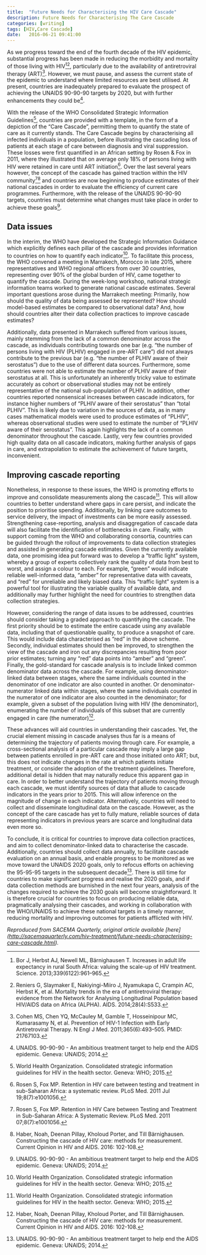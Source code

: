 ```yaml
---
title:  "Future Needs for Characterising the HIV Care Cascade"
description: Future Needs for Characterising The Care Cascade
categories: [writing]
tags: [HIV,Care Cascade]
date:   2016-06-21 09:41:00
---
```


As we progress toward the end of the fourth decade of the HIV epidemic, substantial progress has
been made in reducing the morbidity and mortality of those living with HIV[^1][^2], particularly
due to the availability of antiretroviral therapy (ART)[^3]. However, we must pause, and assess the
current state of the epidemic to understand where limited resources are best utilised. At present,
countries are inadequately prepared to evaluate the prospect of achieving the UNAIDS 90-90-90
targets by 2020, but with further enhancements they could be[^4].

With the release of the WHO Consolidated Strategic Information Guidelines[^5], countries are
provided with a template, in the form of a depiction of the “Care Cascade”, permitting them to
quantify the state of care as it currently stands. The Care Cascade begins by characterising all
infected individuals in a population, before illustrating the cascading loss of patients at each
stage of care between diagnosis and viral suppression. These losses were first quantified in an
African setting by Rosen & Fox in 2011, where they illustrated that on average only 18% of persons
living with HIV were retained in care until ART initiation[^6]. Over the last several years however,
the concept of the cascade has gained traction within the HIV community[^7][^8] and countries are
now beginning to produce estimates of their national cascades in order to evaluate the efficiency of
current care programmes. Furthermore, with the release of the UNAIDS 90-90-90 targets, countries
must determine what changes must take place in order to achieve these goals[^4].

## Data issues

In the interim, the WHO have developed the Strategic Information Guidance which explicitly defines
each pillar of the cascade and provides information to countries on how to quantify each indicator[^5].
To facilitate this process, the WHO convened a meeting in Marrakech, Morocco in late 2015,
where representatives and WHO regional officers from over 30 countries, representing over 90% of the
global burden of HIV, came together to quantify the cascade. During the week-long workshop, national
strategic information teams worked to generate national cascade estimates. Several important
questions arose during the Marrakech meeting: Primarily, how should the quality of data being
assessed be represented? How should model-based estimates be compared to observational data? And,
how should countries alter their data collection practices to improve cascade estimates?

Additionally, data presented in Marrakech suffered from various issues, mainly stemming from the
lack of a common denominator across the cascade, as individuals contributing towards one bar (e.g.
“the number of persons living with HIV (PLHIV) engaged in pre-ART care”) did not always contribute
to the previous bar (e.g. “the number of PLHIV aware of their serostatus”) due to the use of
different data sources. Furthermore, some countries were not able to estimate the number of PLHIV
aware of their serostatus at all. This is unfortunately an inherently tricky value to estimate
accurately as cohort or observational studies may not be entirely representative of the national
sub-population of PLHIV. In addition, other countries reported nonsensical increases between cascade
indicators, for instance higher numbers of “PLHIV aware of their serostatus” than “total PLHIV”.
This is likely due to variation in the sources of data, as in many cases mathematical models were
used to produce estimates of “PLHIV”, whereas observational studies were used to estimate the number
of “PLHIV aware of their serostatus”. This again highlights the lack of a common denominator
throughout the cascade. Lastly, very few countries provided high quality data on all cascade
indicators, making further analysis of gaps in care, and extrapolation to estimate the achievement
of future targets, inconvenient.

## Improving cascade reporting

Nonetheless, in response to these issues, the WHO is promoting efforts to improve and consolidate
measurements along the cascade[^5]. This will allow countries to better understand where gaps in
care persist, and indicate the position to prioritise spending. Additionally, by linking care
outcomes to service delivery, the impact of investments can be more easily assessed. Strengthening
case-reporting, analysis and disaggregation of cascade data will also facilitate the identification
of bottlenecks in care. Finally, with support coming from the WHO and collaborating consortia,
countries can be guided through the rollout of improvements to data collection strategies and
assisted in generating cascade estimates. Given the currently available data, one promising idea put
forward was to develop a “traffic light” system, whereby a group of experts collectively rank the
quality of data from best to worst, and assign a colour to each. For example, “green” would indicate
reliable well-informed data, “amber” for representative data with caveats, and “red” for unreliable
and likely biased data. This “traffic light” system is a powerful tool for illustrating the variable
quality of available data, and additionally may further highlight the need for countries to
strengthen data collection strategies.

However, considering the range of data issues to be addressed, countries should consider taking a
graded approach to quantifying the cascade. The first priority should be to estimate the entire
cascade using any available data, including that of questionable quality, to produce a snapshot of
care. This would include data characterised as “red” in the above scheme. Secondly, individual
estimates should then be improved, to strengthen the view of the cascade and iron out any
discrepancies resulting from poor prior estimates; turning any “red” data points into “amber” and
“green”. Finally, the gold-standard for cascade analysis is to include linked common denominator
data across the cascade. For example, using denominator- linked data between stages, where the same
individuals counted in the denominator of one indicator are also counted in another. Or
denominator-numerator linked data within stages, where the same individuals counted in the numerator
of one indicator are also counted in the denominator; for example, given a subset of the population
living with HIV (the denominator), enumerating the number of individuals of this subset that are
currently engaged in care (the numerator)[^8].

These advances will aid countries in understanding their cascades. Yet, the crucial element missing
in cascade analyses thus far is a means of determining the trajectory of patients moving through
care. For example, a cross-sectional analysis of a particular cascade may imply a large gap between
patients enrolled in pre-ART care and those initiated onto ART; but, this does not indicate changes
in the rate at which patients initiate treatment, or consider the adoption of the treatment
guidelines. Therefore, additional detail is hidden that may naturally reduce this apparent gap in
care. In order to better understand the trajectory of patients moving through each cascade, we must
identify sources of data that allude to cascade indicators in the years prior to 2015. This will
allow inference on the magnitude of change in each indicator. Alternatively, countries will need to
collect and disseminate longitudinal data on the cascade. However, as the concept of the care
cascade has yet to fully mature, reliable sources of data representing indicators in previous years
are scarce and longitudinal data even more so.

To conclude, it is critical for countries to improve data collection practices, and aim to collect
denominator-linked data to characterise the cascade. Additionally, countries should collect data
annually, to facilitate cascade evaluation on an annual basis, and enable progress to be monitored
as we move toward the UNAIDS 2020 goals, only to refocus efforts on achieving the 95-95-95 targets
in the subsequent decade[^4]. There is still time for countries to make significant progress and
realise the 2020 goals, and if data collection methods are burnished in the next four years,
analysis of the changes required to achieve the 2030 goals will become straightforward. It is
therefore crucial for countries to focus on producing reliable data, pragmatically analysing their
cascades, and working in collaboration with the WHO/UNAIDS to achieve these national targets in a
timely manner, reducing mortality and improving outcomes for patients afflicted with HIV.

_Reproduced from SACEMA Quarterly, original article available [here]
(http://sacemaquarterly.com/hiv-treatment/future-needs-characterising-care-cascade.html)._

[^1]: Bor J, Herbst AJ, Newell ML, Bärnighausen T. Increases in adult life expectancy in rural South Africa: valuing the scale-up of HIV treatment. Science. 2013;339(6122):961–965.
[^2]: Reniers G, Slaymaker E, Nakiyingi-Miiro J, Nyamukapa C, Crampin AC, Herbst K, et al. Mortality trends in the era of antiretroviral therapy: evidence from the Network for Analysing Longitudinal Population based HIV/AIDS data on Africa (ALPHA). AIDS. 2014;28(4):S533.
[^3]: Cohen MS, Chen YQ, McCauley M, Gamble T, Hosseinipour MC, Kumarasamy N, et al. Prevention of HIV-1 Infection with Early Antiretroviral Therapy. N Engl J Med. 2011;365(6):493–505. PMID: 21767103.
[^4]: UNAIDS. 90-90-90 - An ambitious treatment target to help end the AIDS epidemic. Geneva: UNAIDS; 2014.
[^5]: World Health Organization. Consolidated strategic information guidelines for HIV in the health sector. Geneva: WHO; 2015.
[^6]: Rosen S, Fox MP. Retention in HIV care between testing and treatment in sub-Saharan Africa: a systematic review. PLoS Med. 2011 Jul 19;8(7):e1001056.
[^7]: Rosen S, Fox MP. Retention in HIV Care between Testing and Treatment in Sub-Saharan Africa: A Systematic Review. PLoS Med. 2011 07;8(7):e1001056.
[^8]: Haber, Noah, Deenan Pillay, Kholoud Porter, and Till Bärnighausen. Constructing the cascade of HIV care: methods for measurement. Current Opinion in HIV and AIDS. 2016: 102-108.
